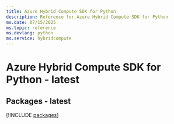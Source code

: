 ```yaml
---
title: Azure Hybrid Compute SDK for Python
description: Reference for Azure Hybrid Compute SDK for Python
ms.date: 07/15/2025
ms.topic: reference
ms.devlang: python
ms.service: hybridcompute
---
```

# Azure Hybrid Compute SDK for Python - latest
## Packages - latest
[!INCLUDE [packages](hybrid-compute-index.md)]